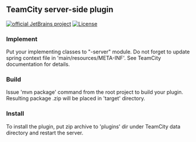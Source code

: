 ## TeamCity server-side plugin
[![official JetBrains project](https://jb.gg/badges/official-plastic.svg)](https://confluence.jetbrains.com/display/ALL/JetBrains+on+GitHub)
[![License](https://img.shields.io/badge/License-Apache%202.0-blue.svg)](https://opensource.org/licenses/Apache-2.0) 

### Implement
Put your implementing classes to "<artifactId>-server" module. Do not forget to update spring context file in 'main/resources/META-INF'. See TeamCity documentation for details.

### Build
Issue 'mvn package' command from the root project to build your plugin. Resulting package <artifactId>.zip will be placed in 'target' directory. 

### Install
To install the plugin, put zip archive to 'plugins' dir under TeamCity data directory and restart the server.


